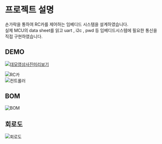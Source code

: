 # 프로젝트 설명
손가락을 통하여 RC카를 제어하는 임베디드 시스템을 설계하였습니다.  
실제 MCU의 data sheet를 읽고 uart , i2c , pwd 등 임베디드시스템에 필요한 통신을 직접 구현하였습니다.  

## DEMO

[![데모영상사진미리보기](https://user-images.githubusercontent.com/65473604/114409559-879d9680-9be5-11eb-9ec7-dc39508f8eb5.png)](https://www.youtube.com/watch?v=lbxuLQc-Cg4)

![RC카](https://user-images.githubusercontent.com/65473604/114404765-fa584300-9be0-11eb-8c72-3424ca4bbf3e.PNG)  
![컨트롤러](https://user-images.githubusercontent.com/65473604/114404783-fd533380-9be0-11eb-8979-cdca5987a683.PNG)  



## BOM
![BOM](https://user-images.githubusercontent.com/65473604/114403490-cd576080-9bdf-11eb-80ec-da224e3dfaf7.PNG)

## 회로도
![회로도](https://user-images.githubusercontent.com/65473604/114404675-e3195580-9be0-11eb-8dc8-33b16753af25.png)




